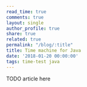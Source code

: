 ```yaml
---
read_time: true
comments: true
layout: single
author_profile: true
share: true
related: true
permalink: "/blog/:title"
title: Time machine for Java
date: '2018-01-20 00:00:00'
tags: time-test java
---
```


TODO article here